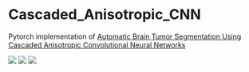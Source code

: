 # Cascaded_Anisotropic_CNN
Pytorch implementation of [Automatic Brain Tumor Segmentation Using Cascaded Anisotropic Convolutional Neural Networks](https://arxiv.org/abs/1709.00382)
 
![](https://github.com/hellopipu/Cascaded_Anisotropic_CNN/raw/master/pic/01.png) 
![](https://github.com/hellopipu/Cascaded_Anisotropic_CNN/raw/master/pic/02.png) 
![](https://github.com/hellopipu/Cascaded_Anisotropic_CNN/raw/master/pic/03.png) 

